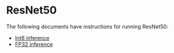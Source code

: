 # ResNet50

The following documents have instructions for running ResNet50:
* [Int8 inference](/benchmarks/image_recognition/tensorflow/resnet50/inference/int8/README.md)
* [FP32 inference](/benchmarks/image_recognition/tensorflow/resnet50/inference/fp32/README.md)
